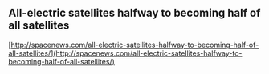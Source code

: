 ## All-electric satellites halfway to becoming half of all satellites
  
  [http://spacenews.com/all-electric-satellites-halfway-to-becoming-half-of-all-satellites/](http://spacenews.com/all-electric-satellites-halfway-to-becoming-half-of-all-satellites/)